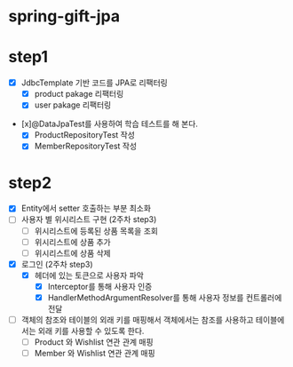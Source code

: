 # spring-gift-jpa
# step1
- [x] JdbcTemplate 기반 코드를 JPA로 리팩터링
  - [x] product pakage 리팩터링
  - [x] user pakage 리팩터링
- [x]@DataJpaTest를 사용하여 학습 테스트를 해 본다.
  - [x] ProductRepositoryTest 작성
  - [x] MemberRepositoryTest 작성
# step2
- [x] Entity에서 setter 호출하는 부분 최소화
- [ ] 사용자 별 위시리스트 구현 (2주차 step3)
  - [ ] 위시리스트에 등록된 상품 목록을 조회
  - [ ] 위시리스트에 상품 추가
  - [ ] 위시리스트에 상품 삭제
- [x] 로그인 (2주차 step3)
  - [x] 헤더에 있는 토큰으로 사용자 파악
    - [x] Interceptor를 통해 사용자 인증
    - [x] HandlerMethodArgumentResolver를 통해 사용자 정보를 컨트롤러에 전달
- [ ] 객체의 참조와 테이블의 외래 키를 매핑해서 객체에서는 참조를 사용하고 테이블에서는 외래 키를 사용할 수 있도록 한다.
  - [ ] Product 와 Wishlist 연관 관계 매핑
  - [ ] Member 와 Wishlist 연관 관계 매핑